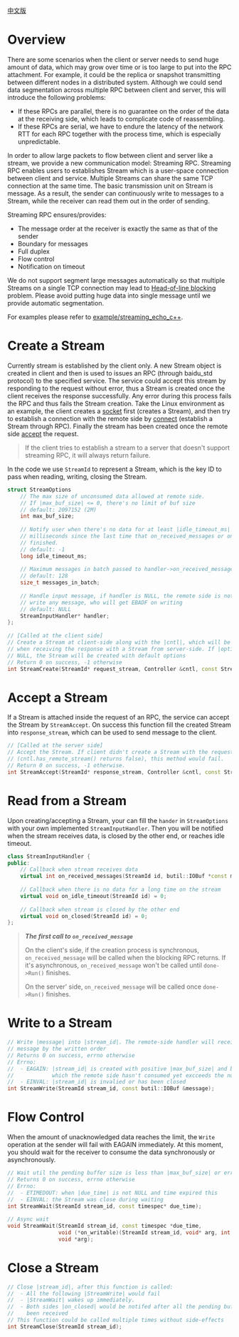 [中文版](../cn/streaming_rpc.md)

# Overview

There are some scenarios when the client or server needs to send huge amount of data, which may grow over time or is too large to put into the RPC attachment. For example, it could be the replica or snapshot transmitting between different nodes in a distributed system. Although we could send data segmentation across multiple RPC between client and server, this will introduce the following problems:

- If these RPCs are parallel, there is no guarantee on the order of the data at the receiving side, which leads to complicate code of reassembling.
- If these RPCs are serial, we have to endure the latency of the network RTT for each RPC together with the process time, which is especially unpredictable.

In order to allow large packets to flow between client and server like a stream, we provide a new communication model: Streaming RPC. Streaming RPC enables users to establishes Stream which is a user-space connection between client and service. Multiple Streams can share the same TCP connection at the same time. The basic transmission unit on Stream is message. As a result, the sender can continuously write to messages to a Stream, while the receiver can read them out in the order of sending.

Streaming RPC ensures/provides:

- The message order at the receiver is exactly the same as that of the sender
- Boundary for messages
- Full duplex
- Flow control
- Notification on timeout

We do not support segment large messages automatically so that multiple Streams on a single TCP connection may lead to [Head-of-line blocking](https://en.wikipedia.org/wiki/Head-of-line_blocking) problem. Please avoid putting huge data into single message until we provide automatic segmentation.

For examples please refer to [example/streaming_echo_c++](https://github.com/apache/brpc/tree/master/example/streaming_echo_c++/).

# Create a Stream

Currently stream is established by the client only. A new Stream object is created in client and then is used to issues an RPC (through baidu_std protocol) to the specified service. The service could accept this stream by responding to the request without error, thus a Stream is created once the client receives the response successfully. Any error during this process fails the RPC and thus fails the Stream creation. Take the Linux environment as an example, the client creates a [socket](http://linux.die.net/man/7/socket) first (creates a Stream), and then try to establish a connection with the remote side by [connect](http://linux.die.net/man/2/connect) (establish a Stream through RPC). Finally the stream has been created once the remote side [accept](http://linux.die.net/man/2/accept) the request.

> If the client tries to establish a stream to a server that doesn't support streaming RPC, it will always return failure.

In the code we use `StreamId` to represent a Stream, which is the key ID to pass when reading, writing, closing the Stream.

```c++
struct StreamOptions
    // The max size of unconsumed data allowed at remote side.
    // If |max_buf_size| <= 0, there's no limit of buf size
    // default: 2097152 (2M)
    int max_buf_size;
 
    // Notify user when there's no data for at least |idle_timeout_ms|
    // milliseconds since the last time that on_received_messages or on_idle_timeout
    // finished.
    // default: -1
    long idle_timeout_ms;
     
    // Maximum messages in batch passed to handler->on_received_messages
    // default: 128
    size_t messages_in_batch;
 
    // Handle input message, if handler is NULL, the remote side is not allowed to
    // write any message, who will get EBADF on writing
    // default: NULL
    StreamInputHandler* handler;
};
 
// [Called at the client side]
// Create a Stream at client-side along with the |cntl|, which will be connected
// when receiving the response with a Stream from server-side. If |options| is
// NULL, the Stream will be created with default options
// Return 0 on success, -1 otherwise
int StreamCreate(StreamId* request_stream, Controller &cntl, const StreamOptions* options);
```

# Accept a Stream

If a Stream is attached inside the request of an RPC, the service can accept the Stream by `StreamAccept`. On success this function fill the created Stream into `response_stream`, which can be used to send message to the client.

```c++
// [Called at the server side]
// Accept the Stream. If client didn't create a Stream with the request
// (cntl.has_remote_stream() returns false), this method would fail.
// Return 0 on success, -1 otherwise.
int StreamAccept(StreamId* response_stream, Controller &cntl, const StreamOptions* options);
```

# Read from a Stream

Upon creating/accepting a Stream, your can fill the `hander` in `StreamOptions` with your own implemented `StreamInputHandler`. Then you will be notified when the stream receives data, is closed by the other end, or reaches idle timeout.

```c++
class StreamInputHandler {
public:
    // Callback when stream receives data
    virtual int on_received_messages(StreamId id, butil::IOBuf *const messages[], size_t size) = 0;
 
    // Callback when there is no data for a long time on the stream
    virtual void on_idle_timeout(StreamId id) = 0;
 
    // Callback when stream is closed by the other end
    virtual void on_closed(StreamId id) = 0;
};
```

> ***The first call to `on_received_message `***
>
> On the client's side, if the creation process is synchronous, `on_received_message` will be called when the blocking RPC returns. If it's asynchronous, `on_received_message` won't be called until `done->Run()` finishes.
>
> On the server' side, `on_received_message` will be called once `done->Run()` finishes.

# Write to a Stream

```c++
// Write |message| into |stream_id|. The remote-side handler will received the
// message by the written order
// Returns 0 on success, errno otherwise
// Errno:
//  - EAGAIN: |stream_id| is created with positive |max_buf_size| and buf size
//            which the remote side hasn't consumed yet excceeds the number.
//  - EINVAL: |stream_id| is invalied or has been closed
int StreamWrite(StreamId stream_id, const butil::IOBuf &message);
```

# Flow Control

When the amount of unacknowledged data reaches the limit, the `Write` operation at the sender will fail with EAGAIN immediately. At this moment, you should wait for the receiver to consume the data synchronously or asynchronously.

```c++
// Wait util the pending buffer size is less than |max_buf_size| or error occurs
// Returns 0 on success, errno otherwise
// Errno:
//  - ETIMEDOUT: when |due_time| is not NULL and time expired this
//  - EINVAL: the Stream was close during waiting
int StreamWait(StreamId stream_id, const timespec* due_time);
 
// Async wait
void StreamWait(StreamId stream_id, const timespec *due_time,
                void (*on_writable)(StreamId stream_id, void* arg, int error_code),
                void *arg);
```

# Close a Stream

```c++
// Close |stream_id|, after this function is called:
//  - All the following |StreamWrite| would fail
//  - |StreamWait| wakes up immediately.
//  - Both sides |on_closed| would be notifed after all the pending buffers have
//    been received
// This function could be called multiple times without side-effects
int StreamClose(StreamId stream_id);
```

